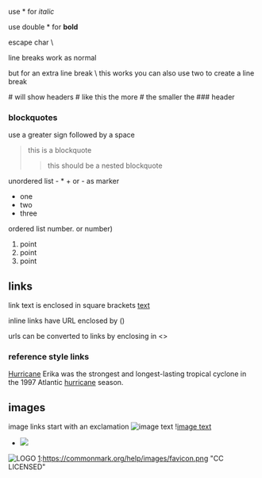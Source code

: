 use * for *italic*

use double * for **bold**

escape char \

line breaks work as normal 

but for an extra line break \ this works 
you can also use two  to create a line break

\# will show headers # like this
the more \# the smaller the ### header

### blockquotes
use a greater sign followed by a space
> this is a blockquote
>
>> this should be a nested blockquote

unordered list - * + or - as marker
* one
* two 
* three

ordered list number. or number)
1. point
2. point 
3. point

## links
link text is enclosed in square brackets
[text](www.google.com)

inline links have URL enclosed by ()

urls can be converted to links by enclosing in <>

### reference style links
[Hurricane][1] Erika was the strongest and longest-lasting tropical cyclone in the 1997 Atlantic [hurricane][1] season.

[1]:https://goo.gl/YEEHP0

## images
image links start with an exclamation
![image text](https://www.google.com/images/branding/googlelogo/2x/googlelogo_color_92x30dp.png)
\![image text](https://www.google.com/images/branding/googlelogo/2x/googlelogo_color_92x30dp.png)

- ![](https://commonmark.org/help/images/favicon.png)

![LOGO][1]
[1]:https://commonmark.org/help/images/favicon.png "CC LICENSED"